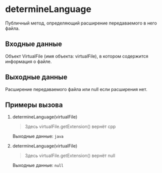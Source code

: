 # determineLanguage

Публичный метод, определяющий расширение передаваемого в него файла.

## Входные данные
Объект VirtualFile (имя объекта: virtualFile), в котором содержится информация о файле.
## Выходные данные
Расширение передаваемого файла или null если расширения нет.
## Примеры вызова
1. determineLanguage(virtualFile)
    
    > Здесь virtualFile.getExtension() вернёт cpp

    Выходные данные: `java`
2. determineLanguage(virtualFile)

   > Здесь virtualFile.getExtension() вернёт null

   Выходные данные: `null`

